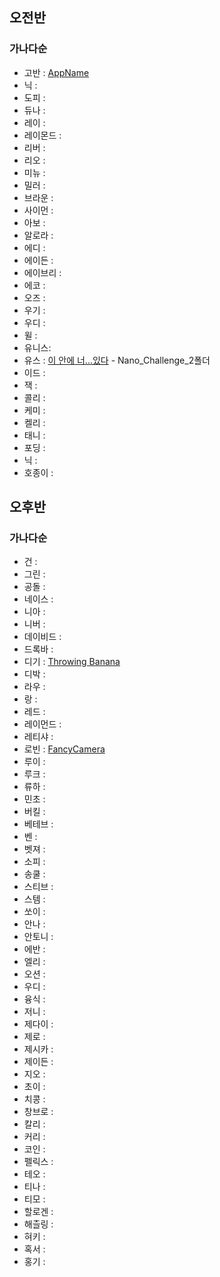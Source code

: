 
## 오전반
### 가나다순

* 고반 : [AppName](https://github.com/)
* 닉 : 
* 도피 : 
* 듀나 : 
* 레이 : 
* 레이몬드 : 
* 리버 : 
* 리오 : 
* 미뉴 : 
* 밀러 : 
* 브라운 : 
* 사이먼 : 
* 아보 : 
* 알로라 : 
* 에디 : 
* 에이든 : 
* 에이브리 : 
* 에코 : 
* 오즈 : 
* 우기 : 
* 우디 : 
* 윌 : 
* 유니스: 
* 유스 : [이 안에 너...있다](https://github.com/kimscastle/Nano_Challenge_1) - Nano_Challenge_2폴더
* 이드 : 
* 잭 : 
* 콜리 : 
* 케미 : 
* 켈리 : 
* 태니 : 
* 포딩 : 
* 닉 : 
* 호종이 : 



## 오후반
### 가나다순

* 건 : 
* 그린 : 
* 공돌 : 
* 네이스 : 
* 니아 : 
* 니버 : 
* 데이비드 : 
* 드록바 : 
* 디기 : [Throwing Banana](https://github.com/pagh2322/ARKit_Game)
* 디박 : 
* 라우 : 
* 랑 : 
* 레드 : 
* 레이먼드 : 
* 레티샤 : 
* 로빈 : [FancyCamera](https://github.com/minjae9610/FancyCamera)
* 루이 : 
* 루크 : 
* 류하 : 
* 민초 : 
* 버킬 : 
* 베테브 : 
* 벤 : 
* 벳져 : 
* 소피 : 
* 송쿨 : 
* 스티브 : 
* 스템 : 
* 쏘이 : 
* 안나 : 
* 안토니 : 
* 에반 : 
* 엘리 : 
* 오션 : 
* 우디 : 
* 융식 : 
* 저니 : 
* 제다이 :
* 제로 : 
* 제시카 : 
* 제이든 : 
* 지오 : 
* 초이 : 
* 치콩 : 
* 창브로 : 
* 칼리 : 
* 커리 : 
* 코인 : 
* 펠릭스 : 
* 테오 : 
* 티나 : 
* 티모 : 
* 할로겐 : 
* 해츨링 : 
* 혀키 : 
* 혹서 : 
* 홍기 : 




